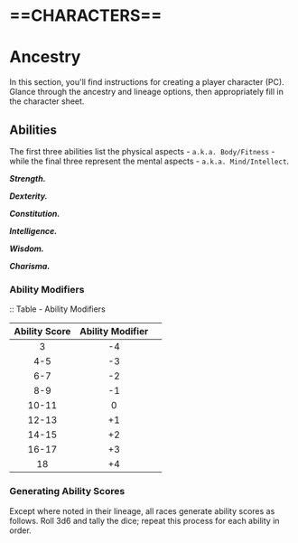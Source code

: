 # ==CHARACTERS==

# Ancestry

In this section, you'll find instructions for creating a player character (PC). Glance through the ancestry and lineage options, then appropriately fill in the character sheet.

## Abilities

The first three abilities list the physical aspects - `a.k.a. Body/Fitness` - while the final three represent the mental aspects - `a.k.a. Mind/Intellect`.

***Strength.*** <!--Add copy here -->

***Dexterity.*** <!--Add copy here -->

***Constitution.*** <!--Add copy here -->

***Intelligence.*** <!--Add copy here -->

***Wisdom.*** <!--Add copy here -->

***Charisma.*** <!--Add copy here -->

### Ability Modifiers

<!--Add copy here -->

:: Table - Ability Modifiers

| Ability Score | Ability Modifier |      |
| :-----------: | :--------------: | ---- |
|       3       |        -4        |      |
|      4-5      |        -3        |      |
|      6-7      |        -2        |      |
|      8-9      |        -1        |      |
|     10-11     |        0         |      |
|     12-13     |        +1        |      |
|     14-15     |        +2        |      |
|     16-17     |        +3        |      |
|      18       |        +4        |      |

### Generating Ability Scores

Except where noted in their lineage, all races generate ability scores as follows. Roll 3d6 and tally the dice; repeat this process for each ability in order.

